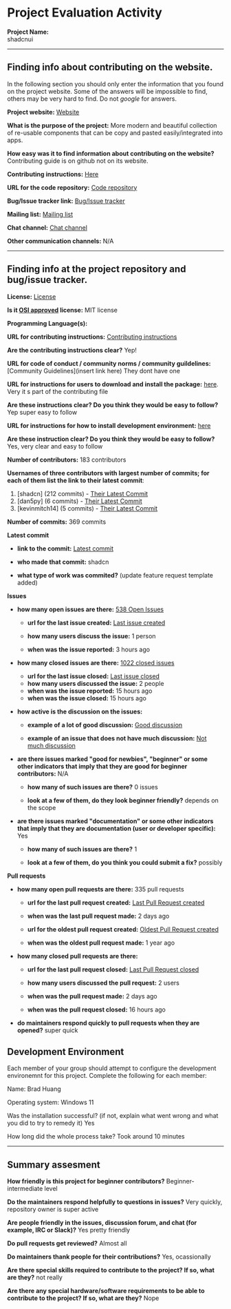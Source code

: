 # Project Evaluation Activity



__Project Name:__  
shadcnui

---

## Finding info about contributing on the website.

In the following section you should only enter the information that you
found on the project website. Some of the answers will be impossible to find, others
may be very hard to find. Do not _google_ for answers.

__Project website:__ [Website](https://ui.shadcn.com/)


__What is the purpose of the project:__ 
More modern and beautiful collection of re-usable components that can be copy and pasted easily/integrated into apps.

__How easy was it to find information about contributing on the website?__ 
Contributing guide is on github not on its website.

__Contributing instructions:__ [Here](https://github.com/shadcn-ui/ui/blob/main/CONTRIBUTING.md) 

__URL for the code repository:__ [Code repository](https://github.com/shadcn-ui/ui)

__Bug/Issue tracker link:__ [Bug/Issue tracker](https://github.com/shadcn-ui/ui/issues)

__Mailing list:__ [Mailing list](https://twitter.com/shadcn)

__Chat channel:__ [Chat channel](https://twitter.com/shadcn)

__Other communication channels:__ 
N/A

---

## Finding info at the project repository and bug/issue tracker.

__License:__ [License](https://github.com/shadcn-ui/ui?tab=MIT-1-ov-file)

__Is it [OSI approved](https://opensource.org/licenses/alphabetical) license:__ MIT license

__Programming Language(s):__ 

__URL for contributing instructions:__ [Contributing instructions](https://github.com/shadcn-ui/ui/blob/main/CONTRIBUTING.md)

__Are the contributing instructions clear?__ 
Yep!


__URL for code of conduct / community norms / community guildelines:__ [Community Guidelines](insert link here) They dont have one

__URL for instructions for users to download and install the package:__  [here](https://github.com/shadcn-ui/ui/blob/main/CONTRIBUTING.md). Very it s part of the contributing file

__Are these instructions clear? Do you think they would be easy to follow?__ 
Yep super easy to follow

__URL for instructions for how to install development environment:__ [here](https://github.com/shadcn-ui/ui/blob/main/CONTRIBUTING.md)


__Are these instruction clear? Do you think they would be easy to follow?__
Yes, very clear and easy to follow

__Number of contributors:__ 183 contributors


__Usernames of three contributors with largest number of commits; for
each of them list the link to their latest commit__:

1. [shadcn] (212 commits) - [Their Latest Commit](https://github.com/shadcn-ui/ui/commit/3f5f361d19fa717776e5cf8aa23b88120506c420)
1. [dan5py] (6 commits) - [Their Latest Commit](https://github.com/shadcn-ui/ui/commit/48e3a4a326ab1292ac5e334e112bbb8487985e1b)
1. [kevinmitch14] (5 commits) - [Their Latest Commit](https://github.com/shadcn-ui/ui/commit/343b20fc5c49ee8968fe56e42527ba1cc8ede0ec)


__Number of commits:__ 369 commits

__Latest commit__ 

- __link to the commit:__ [Latest commit](https://github.com/shadcn-ui/ui/commit/3f5f361d19fa717776e5cf8aa23b88120506c420)

- __who made that commit:__ shadcn

- __what type of work was commited?__ (update feature request template added)


__Issues__

- __how many open issues are there:__ [538 Open Issues](https://github.com/shadcn-ui/ui/issues)

    - __url for the last issue created:__ [Last issue created](https://github.com/shadcn-ui/ui/issues/2900)

    - __how many users discuss the issue:__ 1 person
    
    - __when was the issue reported:__ 3 hours ago
    

- __how many closed issues are there:__ [1022 closed issues](https://github.com/shadcn-ui/ui/issues?q=is%3Aissue+is%3Aclosed)
    - __url for the last issue closed:__ [Last issue closed](https://github.com/shadcn-ui/ui/issues/2895)
    - __how many users discussed the issue:__ 2 people
    - __when was the issue reported:__ 15 hours ago
    - __when was the issue closed:__ 15 hours ago

- __how active is the discussion on the issues:__ 

    - __example of a lot of good discussion:__ [Good discussion](https://github.com/shadcn-ui/ui/issues/66)
    
    - __example of an issue that does not have much discussion:__ [Not much discussion](https://github.com/shadcn-ui/ui/issues/2892)



- __are there issues marked "good for newbies", "beginner" or some other indicators that imply that they are good for beginner contributors:__ N/A

    - __how many of such issues are there?__ 0 issues
    
    - __look at a few of them, do they look beginner friendly?__ 
    depends on the scope


- __are there issues marked "documentation" or some other indicators that imply that they are documentation (user or developer specific):__ Yes

    - __how many of such issues are there?__ 1
    
    - __look at a few of them, do you think you could submit a fix?__ possibly



__Pull requests__

- __how many open pull requests are there:__ 335 pull requests

    - __url for the last pull request created:__ [Last Pull Request created](https://github.com/shadcn-ui/ui/pull/2884)
    
    - __when was the last pull request made:__  2 days ago

    - __url for the oldest pull request created:__ [Oldest Pull Request created](https://github.com/shadcn-ui/ui/pull/11)
    
    - __when was the oldest pull request made:__  1 year ago

- __how many closed pull requests are there:__ 

    - __url for the last pull request closed:__ [Last Pull Request closed](https://github.com/shadcn-ui/ui/pull/2888)
    
    - __how many users discussed the pull request:__ 2 users
    
    - __when was the pull request made:__  2 days ago
    
    - __when was the pull request closed:__ 16 hours ago
    

- __do maintainers respond quickly to pull requests when they are opened?__ super quick


## Development Environment 

Each member of your group should attempt to configure the development environemnt 
for this project. Complete the following for each member:

Name: Brad Huang

Operating system: Windows 11

Was the installation successful? (if not, explain what went wrong and 
what you did to try to remedy it)
Yes

How long did the whole process take? 
Took around 10 minutes

---


## Summary assesment
__How friendly is this project for beginner contributors?__
Beginner-intermediate level 


__Do the maintainers respond helpfully to questions in issues?__
Very quickly, repository owner is super active


__Are people friendly in the issues, discussion forum, and chat (for example, IRC or Slack)?__
Yes pretty friendly


__Do pull requests get reviewed?__
Almost all


__Do maintainers thank people for their contributions?__
Yes, ocassionally


__Are there special skills required to contribute to the project? If so, what are they?__
not really


__Are there any special hardware/software requirements to be able to contribute to the project? If so, what are they?__
Nope
